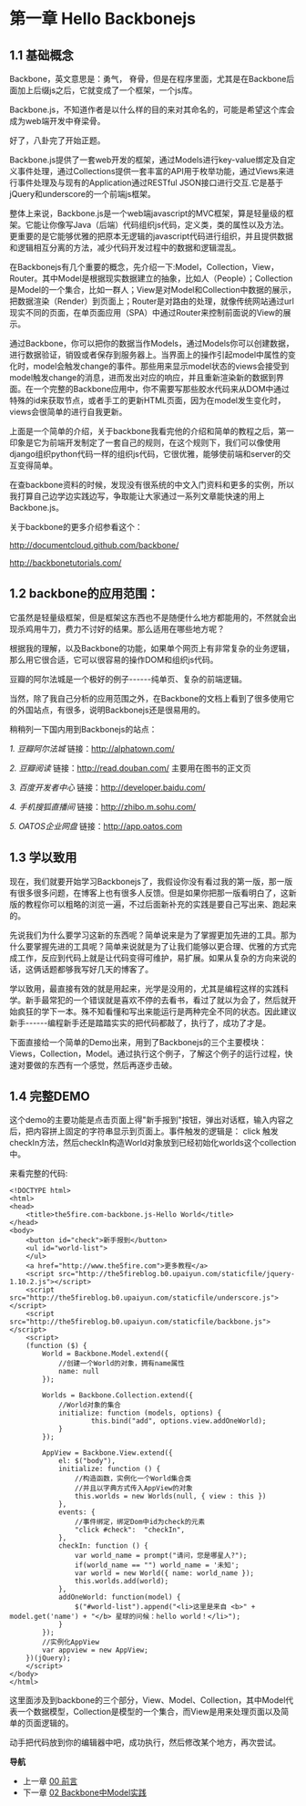 第一章 Hello Backbonejs
=======================

1.1 基础概念
------------

Backbone，英文意思是：勇气，
脊骨，但是在程序里面，尤其是在Backbone后面加上后缀js之后，它就变成了一个框架，一个js库。

Backbone.js，不知道作者是以什么样的目的来对其命名的，可能是希望这个库会成为web端开发中脊梁骨。

好了，八卦完了开始正题。

Backbone.js提供了一套web开发的框架，通过Models进行key-value绑定及自定义事件处理，通过Collections提供一套丰富的API用于枚举功能，通过Views来进行事件处理及与现有的Application通过RESTful
JSON接口进行交互.它是基于jQuery和underscore的一个前端js框架。

整体上来说，Backbone.js是一个web端javascript的MVC框架，算是轻量级的框架。它能让你像写Java（后端）代码组织js代码，定义类，类的属性以及方法。更重要的是它能够优雅的把原本无逻辑的javascript代码进行组织，并且提供数据和逻辑相互分离的方法，减少代码开发过程中的数据和逻辑混乱。

在Backbonejs有几个重要的概念，先介绍一下:Model，Collection，View，Router。其中Model是根据现实数据建立的抽象，比如人（People）；Collection是Model的一个集合，比如一群人；View是对Model和Collection中数据的展示，把数据渲染（Render）到页面上；Router是对路由的处理，就像传统网站通过url现实不同的页面，在单页面应用（SPA）中通过Router来控制前面说的View的展示。

通过Backbone，你可以把你的数据当作Models，通过Models你可以创建数据，进行数据验证，销毁或者保存到服务器上。当界面上的操作引起model中属性的变化时，model会触发change的事件。那些用来显示model状态的views会接受到model触发change的消息，进而发出对应的响应，并且重新渲染新的数据到界面。在一个完整的Backbone应用中，你不需要写那些胶水代码来从DOM中通过特殊的id来获取节点，或者手工的更新HTML页面，因为在model发生变化时，views会很简单的进行自我更新。

上面是一个简单的介绍，关于backbone我看完他的介绍和简单的教程之后，第一印象是它为前端开发制定了一套自己的规则，在这个规则下，我们可以像使用django组织python代码一样的组织js代码，它很优雅，能够使前端和server的交互变得简单。

在查backbone资料的时候，发现没有很系统的中文入门资料和更多的实例，所以我打算自己边学边实践边写，争取能让大家通过一系列文章能快速的用上Backbone.js。

关于backbone的更多介绍参看这个：

<http://documentcloud.github.com/backbone/>

<http://backbonetutorials.com/>

1.2 backbone的应用范围：
------------------------

它虽然是轻量级框架，但是框架这东西也不是随便什么地方都能用的，不然就会出现杀鸡用牛刀，费力不讨好的结果。那么适用在哪些地方呢？

根据我的理解，以及Backbone的功能，如果单个网页上有非常复杂的业务逻辑，那么用它很合适，它可以很容易的操作DOM和组织js代码。

豆瓣的阿尔法城是一个极好的例子------纯单页、复杂的前端逻辑。

当然，除了我自己分析的应用范围之外，在Backbone的文档上看到了很多使用它的外国站点，有很多，说明Backbonejs还是很易用的。

稍稍列一下国内用到Backbonejs的站点：

*1. 豆瓣阿尔法城* 链接：http://alphatown.com/

*2. 豆瓣阅读* 链接：http://read.douban.com/ 主要用在图书的正文页

*3. 百度开发者中心* 链接：http://developer.baidu.com/

*4. 手机搜狐直播间* 链接：http://zhibo.m.sohu.com/

*5. OATOS企业网盘* 链接：http://app.oatos.com

1.3 学以致用
------------

现在，我们就要开始学习Backbonejs了，我假设你没有看过我的第一版，那一版有很多很多问题，在博客上也有很多人反馈。但是如果你把那一版看明白了，这新版的教程你可以粗略的浏览一遍，不过后面新补充的实践是要自己写出来、跑起来的。

先说我们为什么要学习这新的东西呢？简单说来是为了掌握更加先进的工具。那为什么要掌握先进的工具呢？简单来说就是为了让我们能够以更合理、优雅的方式完成工作，反应到代码上就是让代码变得可维护，易扩展。如果从复杂的方向来说的话，这俩话题都够我写好几天的博客了。

学以致用，最直接有效的就是用起来，光学是没用的，尤其是编程这样的实践科学。新手最常犯的一个错误就是喜欢不停的去看书，看过了就以为会了，然后就开始疯狂的学下一本。殊不知看懂和写出来能运行是两种完全不同的状态。因此建议新手------编程新手还是踏踏实实的把代码都敲了，执行了，成功了才是。

下面直接给一个简单的Demo出来，用到了Backbonejs的三个主要模块：Views，Collection，Model。通过执行这个例子，了解这个例子的运行过程，快速对要做的东西有一个感觉，然后再逐步击破。

1.4 完整DEMO
------------

这个demo的主要功能是点击页面上得"新手报到"按钮，弹出对话框，输入内容之后，把内容拼上固定的字符串显示到页面上。事件触发的逻辑是：
click
触发checkIn方法，然后checkIn构造World对象放到已经初始化worlds这个collection中。

来看完整的代码:

    <!DOCTYPE html>
    <html>
    <head>
        <title>the5fire.com-backbone.js-Hello World</title>
    </head>
    <body>
        <button id="check">新手报到</button>
        <ul id="world-list">
        </ul>
        <a href="http://www.the5fire.com">更多教程</a>
        <script src="http://the5fireblog.b0.upaiyun.com/staticfile/jquery-1.10.2.js"></script>
        <script src="http://the5fireblog.b0.upaiyun.com/staticfile/underscore.js"></script>
        <script src="http://the5fireblog.b0.upaiyun.com/staticfile/backbone.js"></script>
        <script>
        (function ($) {
            World = Backbone.Model.extend({
                //创建一个World的对象，拥有name属性
                name: null
            });

            Worlds = Backbone.Collection.extend({
                //World对象的集合
                initialize: function (models, options) {
                        this.bind("add", options.view.addOneWorld);
                }
            });

            AppView = Backbone.View.extend({
                el: $("body"),
                initialize: function () {
                    //构造函数，实例化一个World集合类
                    //并且以字典方式传入AppView的对象
                    this.worlds = new Worlds(null, { view : this })
                },
                events: {
                    //事件绑定，绑定Dom中id为check的元素
                    "click #check":  "checkIn",
                },
                checkIn: function () {
                    var world_name = prompt("请问，您是哪星人?");
                    if(world_name == "") world_name = '未知';
                    var world = new World({ name: world_name });
                    this.worlds.add(world);
                },
                addOneWorld: function(model) {
                    $("#world-list").append("<li>这里是来自 <b>" + model.get('name') + "</b> 星球的问候：hello world！</li>");
                }
            });
            //实例化AppView
            var appview = new AppView;
        })(jQuery);
        </script>
    </body>
    </html>

这里面涉及到backbone的三个部分，View、Model、Collection，其中Model代表一个数据模型，Collection是模型的一个集合，而View是用来处理页面以及简单的页面逻辑的。

动手把代码放到你的编辑器中吧，成功执行，然后修改某个地方，再次尝试。

**导航**

-   上一章 [00 前言](00-preface.md)
-   下一章 [02 Backbone中Model实践](02-backbonejs-model.md)
